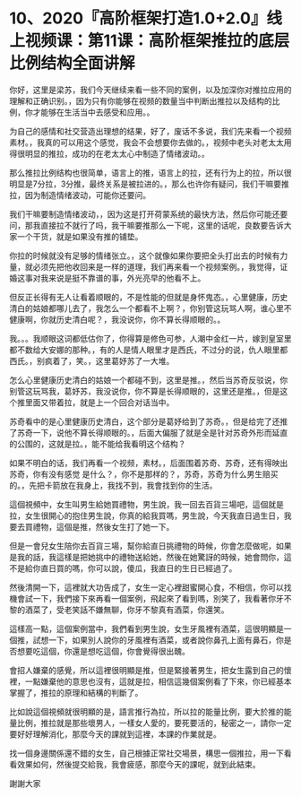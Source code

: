 # 10、2020『高阶框架打造1.0+2.0』线上视频课：第11课：高阶框架推拉的底层比例结构全面讲解

你好，这里是梁苏，我们今天继续来看一些不同的案例，以及加深你对推拉应用的理解和正确识别。，因为只有你能够在视频的数量当中判断出推拉以及结构的比例，你才能够在生活当中去感受和应用。。

为自己的感情和社交营造出理想的结果，好了，废话不多说，我们先来看一个视频素材。，我真的可以用这个感觉，我会不会想要你去做的。，视频中老头对老太太用得很明显的推拉，成功的在老太太心中制造了情绪波动。。

那么推拉比例结构也很简单，语言上的推，语言上的拉，还有行为上的拉，所以很明显是7分拉，3分推，最终关系是被拉进的。，那么也许你有疑问，我们干嘛要推拉，因为制造情绪波动，可能你还要问。

我们干嘛要制造情绪波动，，因为这是打开荷蒙系统的最快方法，然后你可能还要问，那我直接拉不就行了吗，我干嘛要推那么一下呢，这里的话呢，良数要告诉大家一个干货，就是如果没有推的铺垫。

你拉的时候就没有足够的情绪张立。，这个就像如果你要把全头打出去的时候有力量，就必须先把他收回来是一样的道理，我们再来看一个视频案例。，我觉得，证婚这事对我来说是挺不靠谱的事，外光亮早的他看不上。

但反正长得有无人让看着顺眼的，不是性能的但就是身怀鬼态。，心里健康，历史清白的姑娘都哪儿去了，我怎么一个都看不上啊？，你别管这玩骂人啊，谁心里不健康啊，你就历史清白呢？，我没说你，你不算长得顺眼的。。

我。。。我顺眼这词都低估你了，你得算是修色可参，人潮中金红一片，嫁到皇室里都不数给大安娜的那种。，有的人是情人眼里才是西氏，不过分的说，仇人眼里都西氏。，别疯着了，笑。，这里葛妤苏了一大堆。

怎么心里健康历史清白的姑娘一个都碰不到，这里是推。，然后当苏奇反驳说，你别管这玩骂我，葛妤苏，我没说你，你不算是长得顺眼的，这里还是推。，但是这个推里面又带着拉，就是上一个回合对话当中。

苏奇看中的是心里健康历史清白，这个部分是葛妤给到了苏奇。，但是给完了还推了苏奇一下，说他不算长得顺眼的。，后面大偏服了就是全是针对苏奇外形而延直的公围的，这就是拉。，能不能给我看明这个结构？

如果不明白的话，我们再看一个视频，素材。，后面围着苏奇、苏奇，还有得映出苏奇，你有没有感觉 是什么？，你不是那样的？，苏奇，苏奇为什么男生赔买的。，先把卡箭放在我身上，我找不到，我會找到你的生活。

這個視頻中，女生叫男生給她買禮物，男生說，我一回去百貨三場吧，這個就是拉，女生很開心的抱住男生說，你真的給我買嗎，男生說，今天我直日過生日，我要去買禮物，這個是推，然後女生打了她一下。

但是一會兒女生陪你去百貨三場，幫你給直日挑禮物的時候，你會怎麼做呢，如果是我的話，我這樣是把她挑中的禮物送給她，然後在她驚訝的時候，她會問你，這不是給你直日買的嗎，你可以說，傻瓜，我直日的生日已經過了。

然後清開一下，這裡就大功告成了，女生一定心裡甜蜜開心食，不相信，你可以找機會試一下，我們接下來再看一個案例，飛起來了看到嗎，別笑了，我看著你牙不黎的酒菜了，受老笑話不嫌無聊，你牙不黎真有酒菜，你還笑。

這樣高一點，這個案例當中，我們看到男生說，女生牙風裡有酒菜，這很明顯是一個推，試想一下，如果別人說你的牙風裡有酒菜，或者說你鼻孔上面有鼻石，你是否想要吃這個，你還是想吃這個，你會覺得很出醜。

會招人嫌棄的感覺，所以這裡很明顯是推，但是緊接著男生，把女生露到自己的懷裡，一點嫌棄他的意思也沒有，這就是拉，相信這幾個案例看了下來，你已經基本掌握了，推拉的原理和結構的判斷了。

比如說這個視頻就很明顯的是，語言推行為拉，所以拉的能量比例，要大於推的能量比例，推拉就是那些壞男人，一樣女人愛的，要死要活的，秘密之一，請你一定要好好理解消化，那麼今天的課就到這裡，本課的作業就是。

找一個身邊關係還不錯的女生，自己根據正常社交場景，構思一個推拉，用一下看看效果如何，然後提交給我，我會疲感，那麼今天的課呢，就到此結束。

謝謝大家